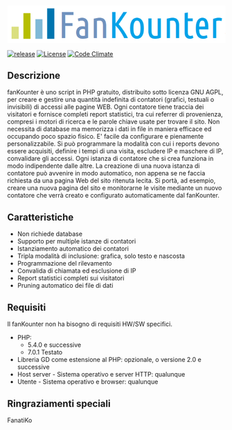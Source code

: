 ![#fasnKounter](/fk_nover.png)

[![release](http://github-release-version.herokuapp.com/github/lucliscio/fanKounter/release.svg?style=flat)](https://github.com/lucliscio/fanKounter/releases/latest)
[![License](https://poser.pugx.org/lucliscio/fankounter/license)](https://packagist.org/packages/lucliscio/fankounter)
[![Code Climate](https://codeclimate.com/github/lucliscio/fanKounter/badges/gpa.svg)](https://codeclimate.com/github/lucliscio/fanKounter)

## Descrizione
fanKounter è uno script in PHP gratuito, distribuito sotto licenza GNU AGPL, per creare e gestire una quantità indefinita di contatori (grafici, testuali o invisibili) di accessi alle pagine WEB.
Ogni contatore tiene traccia dei visitatori e fornisce completi report statistici, tra cui referrer di provenienza, compresi i motori di ricerca e le parole chiave usate per trovare il sito.
Non necessita di database ma memorizza i dati in file in maniera efficace ed occupando poco spazio fisico.
E' facile da configurare e pienamente personalizzabile. Si può programmare la modalità con cui i reports devono essere acquisiti, definire i tempi di una visita, escludere IP e maschere di IP, convalidare gli accessi.
Ogni istanza di contatore che si crea funziona in modo indipendente dalle altre.
La creazione di una nuova istanza di contatore può avvenire in modo automatico, non appena se ne faccia richiesta da una pagina Web del sito ritenuta lecita. Si portà, ad esempio, creare una nuova pagina del sito e monitorarne le visite mediante un nuovo contatore che verrà creato e configurato automaticamente dal fanKounter.

## Caratteristiche
- Non richiede database
- Supporto per multiple istanze di contatori
- Istanziamento automatico dei contatori
- Tripla modalità di inclusione: grafica, solo testo e nascosta
- Programmazione del rilevamento
- Convalida di chiamata ed esclusione di IP
- Report statistici completi sui visitatori
- Pruning automatico dei file di dati

## Requisiti
Il fanKounter non ha bisogno di requisiti HW/SW specifici.
- PHP: 
  - 5.4.0 e successive
  - 7.0.1 Testato
- Libreria GD come estensione al PHP: opzionale, o versione 2.0 e successive
- Host server - Sistema operativo e server HTTP: qualunque
- Utente - Sistema operativo e browser: qualunque

## Ringraziamenti speciali
FanatiKo
